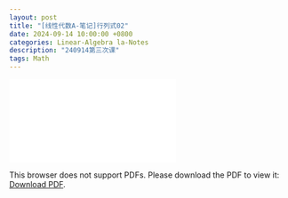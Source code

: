```yaml
---
layout: post
title: "[线性代数A-笔记]行列式02"
date: 2024-09-14 10:00:00 +0800
categories: Linear-Algebra la-Notes
description: "240914第三次课"
tags: Math
---
```

<!-- ![](../assets/pdfs/la-01.pdf) -->
<!-- For ios users:[Download](https://github.com/PhotonYan/PhotonYan.github.io/blob/gh-pages/pdfs/la-01.pdf)

<object data="{{ site.url }}{{ site.baseurl }}/assets/pdfs/la-01.pdf" type="application/pdf"></object> -->

<object data="{{ site.url }}/assets/pdfs/la-03.pdf" type="application/pdf" width="700px" height="700px">
    <embed src="{{ site.url }}/assets/pdfs/la-03.pdf">
        <p>This browser does not support PDFs. Please download the PDF to view it: <a href="{{ site.url }}/assets/pdfs/la-03.pdf">Download PDF</a>.</p>
    </embed>
</object>